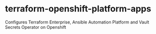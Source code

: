 # terraform-openshift-platform-apps
Configures Terraform Enterprise, Ansible Automation Platform and Vault Secrets Operator on Openshift

